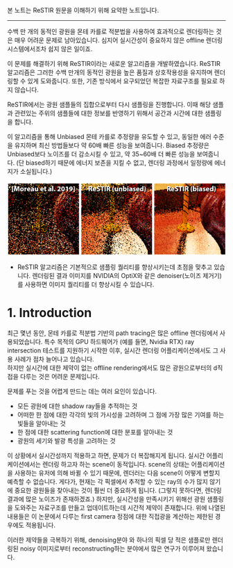
본 노트는 ReSTIR 원문을 이해하기 위해 요약한 노트입니다.

---

수백 만 개의 동적인 광원을 몬테 카를로 적분법을 사용하여 효과적으로 렌더링하는 것은 매우 어려운 문제로 남아있습니다.
심지어 실시간성이 중요하지 않은 offline 렌더링 시스템에서조차 쉽지 않은 일이죠.

이 문제를 해결하기 위해 ReSTIR이라는 새로운 알고리즘을 개발하였습니다.
ReSTIR 알고리즘은 그러한 수백 만개의 동적인 광원을 높은 품질과 상호작용성을 유지하며 렌더링할 수 있게 도와줍니다.
또한, 기존 방식에서 요구되었던 복잡한 자료구조를 필요로 하지 않습니다.

ReSTIR에서는 광원 샘플들의 집합으로부터 다시 샘플링을 진행합니다.
이때 해당 샘플과 관련있는 주위의 샘플들에 대한 정보를 반영하기 위해서 공간과 시간에 대한 샘플링을 합니다.

이 알고리즘을 통해 Unbiased 몬테 카를로 추정량을 유도할 수 있고, 동일한 에러 수준을 유지하며 최신 방법들보다 약 60배 빠른 성능을 보여줍니다.
Biased 추정량은 Unbiased보다 노이즈를 더 감소시킬 수 있고, 약 35~60배 더 빠른 성능을 보여줍니다. (단 biased하기 때문에 에너지 보존을 지킬 수 없고, 렌더링 과정에서 일정량에 에너지가 소실됩니다.)

![](../../../../images/Pasted%20image%2020240603221243.png)
- ReSTIR 알고리즘은 기본적으로 샘플링 퀄리티를 향상시키는데 초점을 맞추고 있습니다. 렌더링된 결과 이미지를 NVIDIA의 OptiX와 같은 denoiser(노이즈 제거기)를 사용하면 이미지 퀄리티를 더 향상시킬 수 있습니다.

# 1. Introduction

최근 몇년 동안, 몬테 카를로 적분법 기반의 path tracing은 많은 offline 렌더링에서 사용되었습니다. 
특수 목적의 GPU 하드웨어가 (예를 들면, Nvidia RTX) ray intersection 테스트를 지원하기 시작한 이후, 실시간 렌더링 어플리케이션에서도 그 사용 사례가 점차 늘어나고 있습니다.  
하지만 실시간에 대한 제약이 없는 offline rendering에서도 많은 광원으로부터의 d직접을 다루는 것은 어려운 문제입니다. 
 
문제를 푸는 것을 어렵게 만드는 데는 여러 요인이 있습니다.
  - 모든 광원에 대한 shadow ray들을 추적하는 것
  - 어떠한 한 점에 대한 각각의 빛의 가시성을 고려하며 그 점에 가장 많은 기여를 하는 빛들을 알아내는 것
  - 한 점에 대한 scattering function에 대한 분포를 알아내는 것
  - 광원의 세기와 발광 특성을 고려하는 것

이 상황에서 실시간성까지 적용하고 하면, 문제가 더 복잡해지게 됩니다. 
실시간 어플리케이션에서는 렌더링 하고자 하는 scene이 동적입니다. scene의 상태는 어플리케이션을 사용하는 유저에 의해 바뀔 수 있기 때문에, 렌더러는 다음 scene이 어떻게 변할지 예측할 수 없습니다.
게다가, 현재는 각 픽셀에서 추적할 수 있는 ray의 수가 많지 않기에 중요한 광원들을 찾아내는 것이 훨씬 더 중요하게 됩니다. (그렇지 못하다면, 렌더링 결과에 많은 노이즈가 존재하겠죠.)
하지만, 실시간성을 만족시키기 위해선 광원 샘플링을 도와주는 자료구조를 만들고 업데이트하는데 시간적 제약이 존재합니다.
위에 나열된 내용들은 이 논문에서 다루는 first camera 정점에 대한 직접광을 계산하는 제한된 경우에도 적용됩니다.

이러한 제약들을 극복하기 위해, denoising분야 와 하나의 픽셀 당 적은 샘플로만 렌더링된 noisy 이미지로부터 reconstructing하는 분야에서 많은 연구가 이루어져 왔습니다.